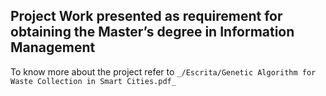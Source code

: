 ## Project Work presented as requirement for obtaining the Master’s degree in Information Management

To know more about the project refer to `_/Escrita/Genetic Algorithm for Waste Collection in Smart Cities.pdf_`